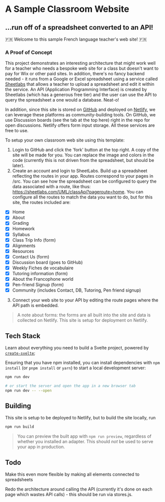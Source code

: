 # A Sample Classroom Website
## ...run off of a spreadsheet converted to an API!

🇫🇷 Welcome to this sample French language teacher's web site! 🇫🇷
### A Proof of Concept

This project demonstrates an interesting architecture that might work well for a teacher who needs a bespoke web site for a class but doesn't want to pay for Wix or other paid sites. In addition, there's no fancy backend needed - it runs from a Google or Excel spreadsheet using a service called [Sheetlabs](https://sheetlabs.com) that allows a teacher to upload a spreadsheet and edit it within the service. An API (Application Programming Interface) is created by Sheetlabs (which has a generous free tier) and the user can use the API to query the spreadsheet a one would a database. Neat-o!

In addition, since this site is stored on [GitHub](https://github.com) and deployed on [Netlify](https://netlify.com), we can leverage these platforms as community-building tools. On GitHub, we use Discussion boards (see the tab at the top here) right in the repo for open discussions. Netlify offers form input storage. All these services are free to use.

To setup your own classroom web site using this template:

1. Login to GitHub and click the 'fork' button at the top right. A copy of the site will be made for you. You can replace the image and colors in the code (currently this is not driven from the spreadsheet, but should be later).
2. Create an account and login to SheetLabs. Build up a spreadsheet reflecting the routes in your app. Routes correspond to your pages in /src. You can see how the spreadsheet can be configured to query the data associated with a route, like thus: https://sheetlabs.com/UML/classApi?pageroute=home. You can configure all the routes to match the data you want to do, but for this site, the routes included are:

- [x]  Home
- [x]  About
- [x]  Grading
- [x]  Homework
- [x]  Syllabus
- [x]  Class Trip Info (form)
- [x]  Alignments
- [x]  Resources
- [x]  Contact Us (form)
- [x]  Discussion board (goes to GitHub)
- [x]  Weekly Fiches de vocabulaire
- [x]  Tutoring information (form)
- [x]  About the Francophone world
- [x]  Pen-friend Signup (form)
- [x]  Community (includes Contact, DB, Tutoring, Pen friend signup)

3. Connect your web site to your API by editing the route pages where the API path is embedded.

> A note about forms: the forms are all built into the site and data is collected on Netlify. This site is setup for deployment on Netlify.
## Tech Stack

Learn about everything you need to build a Svelte project, powered by [`create-svelte`](https://github.com/sveltejs/kit/tree/master/packages/create-svelte);

Ensuring that you have npm installed, you can install dependencies with `npm install` (or `pnpm install` or `yarn`) to start a local development server:

```bash
npm run dev

# or start the server and open the app in a new browser tab
npm run dev -- --open
```
## Building

This site is setup to be deployed to Netlify, but to build the site locally, run 

```bash
npm run build
```

> You can preview the built app with `npm run preview`, regardless of whether you installed an adapter. This should _not_ be used to serve your app in production.

## Todo

Make this even more flexible by making all elements connected to spreadsheets

Redo the architecture around calling the API (currently it's done on each page which wastes API calls) - this should be run via stores.js.